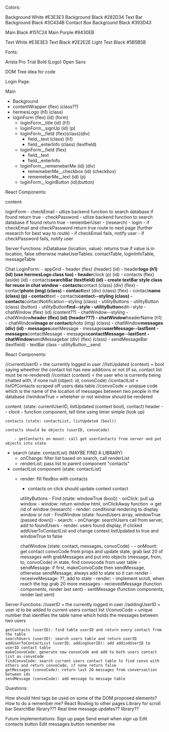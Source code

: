 Colors:

Background White #E3E3E3
Background Black #282D34
Text Bar Background Black #3C434B
Contact Box Background Black #393D43

Main Black #151C24
Main Purple #9430EB

Text White #E3E3E3
Text Black #2E2E2E
Light Text Black #5B5B5B

Fonts:

Arista Pro Trial Bold (Logo)
Open Sans

DOM Tree idea for code

Login Page:

Main

- Background
- contentWrapper (flex) (class??)
- hermesLogo (h1) (class)
- loginForm (flex) (id) (form)
  - loginForm\_\_title (id) (h1)
  - loginForm\_\_signUp (id) (p)
  - loginForm\_\_field (flex)(class)(div)
    - field\_\_text (class) (h1)
    - field\_\_enterInfo (class) (textfield)
  - loginForm\_\_field (flex)
    - field\_\_text
    - field\_\_enterInfo
  - loginForm\_\_rememeberMe (id) (div)
    - rememeberMe\_\_checkbox (id) (checkbox)
    - rememeberMe\_\_text (id) (p)
  - loginForm\_\_loginButton (id)(button)

React Components:

content:
<html>
loginForm - checkEmail - utlize backend function to search database if found return true - checkPassword - utlize backend function to search database if found return true - rememberUser - (research) - login - if checkEmail and checkPassword return true route to next page (further research for best way to route) - if checkEmail fails, notify user - if checkPassword fails, notify user

Server Functions:
inDatabase (location, value): returns true if value is in location, false otherwise
makeUserTables: contactTable, loginInfoTable, messageTable

Chat LoginForm: - appGrid - header (flex) (header) (id) - header**logo (h1) (id) (use hermesLogo class too) - header**clock (p) (id) - contacts (flex) (aside) (id) - contacts**searchBar (textfield) (id) - create textBar style class for reuse in chat window - contacts**contact (class) (div) (flex) - contact**photo (img) (class) - contact**text (div) (class) (flex) - contact**name (class) (p) - contact**text - contacts**contact--styling (class) - contacts**contactNotification--styling (class) - utilityButtons - utilityButton (class) (button) - utilityButton**find--style - utilityButton**edit--style - chatWindow (flex) (id) (content??) - chatWindow--styling - chatWindow**header (flex) (id) (header???) - chatWindow**headerName (h1) - chatWindow**image or contact**photo (img) (class) - chatWindow**messages (div) (id) - messages**userMessage - messages**userMessage--lastSent - messages**contactMessage - messages**contactMessage--lastSent - chatWindow**sendMessagebar (div) (flex) (class) - sendMessageBar (textfield) - textBar class - utilityButton\_\_send

React Components:

//currentUserID = the currently logged in user
//listUpdated (context) = bool saying wheether the contact list has new additions or not (if so, contact list must be re-rendered)
//contact (context) = the user who is currently being chatted with, if none null (object: id, convoCode)
//contactList = listOfContacts scraped off users data table
//convoCode = unqique code which is the name of the location of messages between two people in the database
//windowTrue = wheteher or not window should be rendered

content: (state: currentUserID, listUpdated (context bool), contact)
header - <html> - clock - function component, tell time using timer simple (look up)

    contacts (state: contactList, listUpdated (bool))

    contacts should be objects (userID, convoCode)

    	- getContacts on mount: call get userContacts from server and put objects into state

- search (state: contactList) (MAYBE FIND A LIBRARY)
  - onChange: filter list based on search, call renderList
  - renderList: pass list to parent component "contacts"
- contactList component (state: contactList)
  - render: fill flexBox with contacts
    - contacts on click should update context contact


    utilityButtons
    	- Find (state: windowTrue (bool))
    		- onClick: pull up window
    		- window: return window html, onClickAway function -> get rid of window (research)
    		- render: conditional rendering to display window or not
    			- FindWindow (state: foundUsers array, windowTrue (passed down))
    				- search:
    					- onChange: searchUsers call from server, add to foundUsers
    					- render: users found display, if clicked addUserToContactList and change context
    						listUpdated to true and windowTrue to false

    chatWindow (state: contact, messages, convoCode)
    	- <html>
    	- onMount: get contact convoCode from props and update state, grab last 20 of messages with grabMessages and put into objects (message, from, to, convoCode) in state, find convocode from user table
    	- sendMessage: if first, makeConvoCode then sendMessage, otherwise sendMessage, always add to state so it can render
    	- receeiveMessage: ??, add to state
    	- render:
    		- implement scroll, when reach the top grab 20 more messages
    		- recievedMessage (function components, render last sent)
    		- sentMessage (function components, render last sent)


Server Functions:
//userID = the currently logged in user
//addingUserID = user id to be added to current users contact list
//convoCode = unique number that identfies the table name which holds the messages between two users

    getContacts (userID): find table userID and return every contact from the table
    searchUsers (userID): search users table and return userID
    addUserToContactList (userID, addingUserID): add addindUserID to userID contact table
    makeConvoCode: generate new convoCode and add to both users contact list as convoCode
    findConvoCode: search current users contact table to find convo with others and return convoCode, if none return false
    getMessages (convoCode): return last 20 messages from conversaition between ids
    sendMessage (convoCode): add message to message table

Questions:

How should html tags be used on some of the DOM proposed elements?
How to do a remember me?
React Routing to other pages
Library for scroll bar
SearchBar library???
Real time message updates?? library??

Future implementations:
Sign up page
Send email when sign up
Edit contacts button
Edit messages button
remember me
